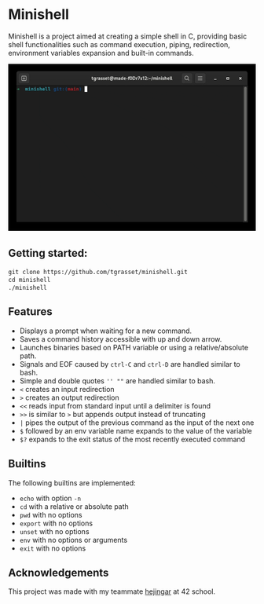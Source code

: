 # Minishell

Minishell is a project aimed at creating a simple shell in C, providing basic shell functionalities such as command execution, piping, redirection, environment variables expansion and built-in commands.   

  
![minishell](minishell.gif)


## Getting started:
```
git clone https://github.com/tgrasset/minishell.git
cd minishell
./minishell
```

## Features
- Displays a prompt when waiting for a new command.
- Saves a command history accessible with up and down arrow.
- Launches binaries based on PATH variable or using a relative/absolute path.
- Signals and EOF caused by `ctrl-C` and `ctrl-D` are handled similar to bash.
- Simple and double quotes `'' ""` are handled similar to bash.
- `<` creates an input redirection
- `>` creates an output redirection
- `<<` reads input from standard input until a delimiter is found
- `>>` is similar to `>` but appends output instead of truncating
- `|` pipes the output of the previous command as the input of the next one
- `$` followed by an env variable name expands to the value of the variable
- `$?` expands to the exit status of the most recently executed command


## Builtins
The following builtins are implemented:
  - `echo` with option `-n`
  - `cd` with a relative or absolute path
  - `pwd` with no options
  - `export` with no options
  - `unset` with no options
  - `env` with no options or arguments
  - `exit` with no options

## Acknowledgements

This project was made with my teammate [hejingar](https://github.com/hejingar) at 42 school.